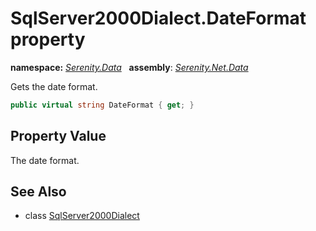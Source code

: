# SqlServer2000Dialect.DateFormat property
**namespace:** *[Serenity.Data](../../README.md#serenity.data-namespace)*   **assembly**: *[Serenity.Net.Data](../../README.md)*

Gets the date format.

```csharp
public virtual string DateFormat { get; }
```

## Property Value

The date format.

## See Also

* class [SqlServer2000Dialect](../SqlServer2000Dialect.md)